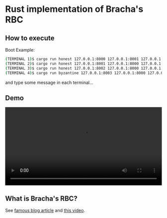 # Rust implementation of Bracha's RBC

## How to execute

Boot Example:

```sh
(TERMINAL 1)$ cargo run honest 127.0.0.1:8000 127.0.0.1:8001 127.0.0.1:8002 127.0.0.1:8003
(TERMINAL 2)$ cargo run honest 127.0.0.1:8001 127.0.0.1:8000 127.0.0.1:8002 127.0.0.1:8003
(TERMINAL 3)$ cargo run honest 127.0.0.1:8002 127.0.0.1:8000 127.0.0.1:8001 127.0.0.1:8003
(TERMINAL 4)$ cargo run byzantine 127.0.0.1:8003 127.0.0.1:8000 127.0.0.1:8001 127.0.0.1:8002
```

and type some message in each terminal...

## Demo

<video src="./assets/screen_record.mov" controls="true" width="100%"></video>


## What is Bracha's RBC?

See [famous blog article](https://decentralizedthoughts.github.io/2020-09-19-living-with-asynchrony-brachas-reliable-broadcast/) and [this video](https://www.youtube.com/watch?v=T0-o3s7bibw).
